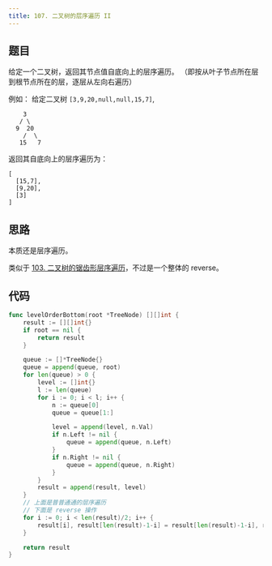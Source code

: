 ```yaml
---
title: 107. 二叉树的层序遍历 II
---
```


## 题目

给定一个二叉树，返回其节点值自底向上的层序遍历。 （即按从叶子节点所在层到根节点所在的层，逐层从左向右遍历）

例如：
给定二叉树 `[3,9,20,null,null,15,7]`,

```
    3
   / \
  9  20
    /  \
   15   7
```

返回其自底向上的层序遍历为：

```
[
  [15,7],
  [9,20],
  [3]
]
```

## 思路

本质还是层序遍历。

类似于 [103. 二叉树的锯齿形层序遍历](./0103.binary-tree-zigzag-level-order-traversal)，不过是一个整体的 reverse。

## 代码

```go
func levelOrderBottom(root *TreeNode) [][]int {
	result := [][]int{}
	if root == nil {
		return result
	}

	queue := []*TreeNode{}
	queue = append(queue, root)
	for len(queue) > 0 {
		level := []int{}
		l := len(queue)
		for i := 0; i < l; i++ {
			n := queue[0]
			queue = queue[1:]

			level = append(level, n.Val)
			if n.Left != nil {
				queue = append(queue, n.Left)
			}
			if n.Right != nil {
				queue = append(queue, n.Right)
			}
		}
		result = append(result, level)
	}
	// 上面是普普通通的层序遍历
	// 下面是 reverse 操作
	for i := 0; i < len(result)/2; i++ {
		result[i], result[len(result)-1-i] = result[len(result)-1-i], result[i]
	}

	return result
}
```
